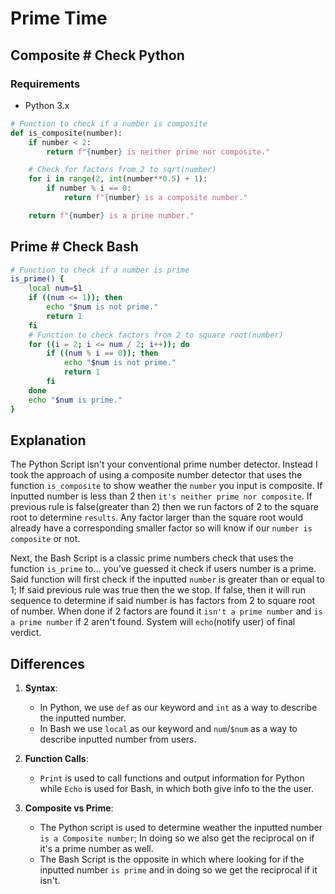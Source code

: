 # Prime Time

## Composite # Check Python
 ### Requirements
- Python 3.x

```python
# Function to check if a number is composite
def is_composite(number):
    if number < 2:
        return f"{number} is neither prime nor composite."

    # Check for factors from 2 to sqrt(number)
    for i in range(2, int(number**0.5) + 1):
        if number % i == 0:
            return f"{number} is a composite number."

    return f"{number} is a prime number."
```

## Prime # Check Bash

```bash
# Function to check if a number is prime
is_prime() {
    local num=$1
    if ((num <= 1)); then
        echo "$num is not prime."
        return 1
    fi
    # Function to check factors from 2 to square root(number)
    for ((i = 2; i <= num / 2; i++)); do
        if ((num % i == 0)); then
            echo "$num is not prime."
            return 1
        fi
    done
    echo "$num is prime."
}
```

## Explanation

The Python Script isn't your conventional prime number detector. Instead I took the approach of using a composite number detector that uses the function `is_composite` to show weather the `number` you input is composite. If inputted number is less than 2 then `it's neither prime nor composite`. If previous rule is false(greater than 2) then we run factors of 2 to the square root to determine `results`. Any factor larger than the square root would already have a corresponding smaller factor so will know if our `number is composite` or not.

 Next, the Bash Script is a classic prime numbers check that uses the function `is_prime` to... you've guessed it check if users number is a prime. Said function will first check if the inputted `number` is greater than or equal to 1; If said previous rule was true then the we stop. If false, then it will run sequence to determine if said number is has factors from 2 to square root of number. When done if 2 factors are found it `isn't a prime number` and `is a prime number` if 2 aren't found. System will `echo`(notify user) of final verdict.

## Differences


1. **Syntax**: 
   - In Python, we use `def` as our keyword and `int` as a way to describe the inputted number.
   - In Bash we use `local` as our keyword and `num`/`$num` as a way to describe inputted number from users.
   
2. **Function Calls**:
   - `Print` is used to call functions and output information for Python while `Echo` is  used for Bash, in which both give info to the the user.

3. **Composite vs Prime**:
   - The Python script is used to determine weather the inputted number `is a Composite number`; In doing so we also get the reciprocal on if it's a prime number as well.
   - The Bash Script is the opposite in which where looking for if the inputted number `is prime` and in doing so we get the reciprocal if it isn't.